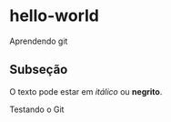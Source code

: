 # hello-world
Aprendendo git

## Subseção

O texto pode estar em *itálico* ou **negrito**.

Testando o Git
